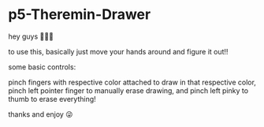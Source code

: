 # p5-Theremin-Drawer

hey guys 💅💅💅

to use this, basically just move your hands around and figure it out!!

some basic controls:

pinch fingers with respective color attached to draw in that respective color, pinch left pointer finger to manually erase drawing, and pinch left pinky to thumb to erase everything!

thanks and enjoy 😜

